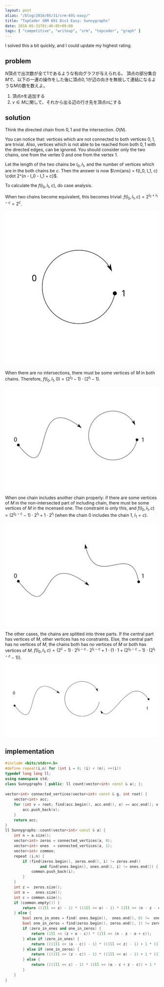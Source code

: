 ```yaml
---
layout: post
alias: "/blog/2016/05/31/srm-691-easy/"
title: "TopCoder SRM 691 Div1 Easy: Sunnygraphs"
date: 2016-05-31T01:46:05+09:00
tags: [ "competitive", "writeup", "srm", "topcoder", "graph" ]
---
```


I solved this a bit quickly, and I could update my highest rating.

## problem

$N$頂点で出次数が全て$1$であるような有向グラフが与えられる。
頂点の部分集合$M$で、以下の一連の操作をした後に頂点$0,1$が辺の向きを無視して連結になるような$M$の数を数えよ。

1.  頂点$n$を追加する
2.  $v \in M$に関して、それから出る辺の行き先を頂点$n$にする

## solution

Think the directed chain from $0,1$ and the intersection. $O(N)$.

You can notice that: vertices which are not connected to both vertices $0,1$, are trivial.
Also, vertices which is not able to be reached from both $0,1$ with the directed edges, can be ignored.
You should consider only the two chains, one from the vertex $0$ and one from the vertex $1$.

Let the length of the two chains be $l_0, l_1$, and the number of vertices which are in the both chains be $c$.
Then the answer is now $\rm{ans} = f(l_0, l_1, c) \cdot 2^{n - l_0 - l_1 + c}$.

To calculate the $f(l_0, l_1, c)$, do case analysis.

When two chains become equivalent, this becomes trivial: $f(l_0, l_1, c) = 2^{l_0 + l_1 - c} = 2^c$.

![](/blog/2016/05/31/srm-691-easy/d.svg)

When there are no intersections, there must be some vertices of $M$ in both chains. Therefore, $f(l_0, l_1, 0) = (2^{l_0} - 1) \cdot (2^{l_1} - 1)$.

![](/blog/2016/05/31/srm-691-easy/b.svg)

When one chain includes another chain properly: if there are some vertices of $M$ in the non-intersected part of including chain, there must be some vertices of $M$ in the incensed one.
The constraint is only this, and $f(l_0, l_1, c) = (2^{l_0 - c} - 1) \cdot 2^{l_1} + 1 \cdot 2^{l_1}$ (when the chain $0$ includes the chain $1$, $l_1 = c$).

![](/blog/2016/05/31/srm-691-easy/c.svg)

The other cases, the chains are splitted into three parts.
If the central part has vertices of $M$, other vertices has no constraints.
Else, the central part has no vertices of $M$, the chains both has no vertices of $M$ or both has vertices of $M$.
$f(l_0, l_1, c) = (2^c - 1) \cdot 2^{l_0 - c} \cdot 2^{l_1 - c} + 1 \cdot (1 \cdot 1 + (2^{l_0 - c} - 1) \cdot (2^{l_1 - c} - 1))$.

![](/blog/2016/05/31/srm-691-easy/a.svg)


## implementation

``` c++
#include <bits/stdc++.h>
#define repeat(i,n) for (int i = 0; (i) < (n); ++(i))
typedef long long ll;
using namespace std;
class Sunnygraphs { public: ll count(vector<int> const & a); };

vector<int> connected_vertices(vector<int> const & g, int root) {
    vector<int> acc;
    for (int v = root; find(acc.begin(), acc.end(), v) == acc.end(); v = g[v]) {
        acc.push_back(v);
    }
    return acc;
}
ll Sunnygraphs::count(vector<int> const & a) {
    int n = a.size();
    vector<int> zeros = connected_vertices(a, 0);
    vector<int> ones  = connected_vertices(a, 1);
    vector<int> common;
    repeat (i,n) {
        if (find(zeros.begin(), zeros.end(), i) != zeros.end()
                and find(ones.begin(), ones.end(), i) != ones.end()) {
            common.push_back(i);
        }
    }
    int z =  zeros.size();
    int o =   ones.size();
    int c = common.size();
    if (common.empty()) {
        return ((1ll << z) - 1) * ((1ll << o) - 1) * (1ll << (n - z - o + c));
    } else {
        bool zero_in_ones = find( ones.begin(),  ones.end(), 0) !=  ones.end();
        bool one_in_zeros = find(zeros.begin(), zeros.end(), 1) != zeros.end();
        if (zero_in_ones and one_in_zeros) {
            return (1ll << (z + o - c)) * (1ll << (n - z - o + c));
        } else if (zero_in_ones) {
            return (((1ll << (o - c)) - 1) * ((1ll << z) - 1) + 1 * (1ll << z)) * (1ll << (n - z - o + c));
        } else if (one_in_zeros) {
            return (((1ll << (z - c)) - 1) * ((1ll << o) - 1) + 1 * (1ll << o)) * (1ll << (n - z - o + c));
        } else {
            return (((1ll << c) - 1) * (1ll << (o - c + z - c)) + 1 * (1 * 1 + ((1ll << (z - c)) - 1) * ((1ll << (o - c)) - 1))) * (1ll << (n - z - o + c));
        }
    }
}
```
